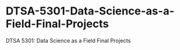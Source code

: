 # DTSA-5301-Data-Science-as-a-Field-Final-Projects
DTSA 5301: Data Science as a Field Final Projects
